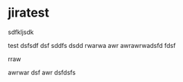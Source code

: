 # jiratest
sdfkljsdk

test
dsfsdf
dsf
sddfs
dsdd
rwarwa
awr
awrawrwadsfd  fdsf

rraw

awrwar dsf
awr
dsfdsfs
